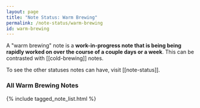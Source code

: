 ```yaml
---
layout: page
title: "Note Status: Warm Brewing"
permalink: /note-status/warm-brewing
id: warm-brewing
---
```


A "warm brewing" note is a **work-in-progress note that is being being rapidly worked on over the course of a couple days or a week**. This can be contrasted with [[cold-brewing]] notes.

To see the other statuses notes can have, visit [[note-status]].

<h3>All Warm Brewing Notes</h3>

{% include tagged_note_list.html %}
